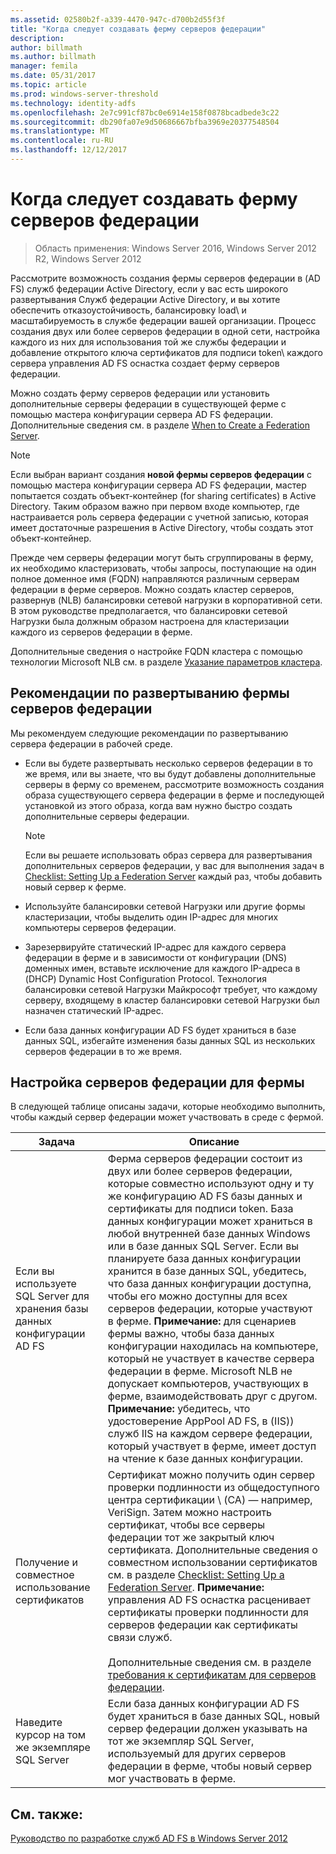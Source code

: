 ```yaml
---
ms.assetid: 02580b2f-a339-4470-947c-d700b2d55f3f
title: "Когда следует создавать ферму серверов федерации"
description: 
author: billmath
ms.author: billmath
manager: femila
ms.date: 05/31/2017
ms.topic: article
ms.prod: windows-server-threshold
ms.technology: identity-adfs
ms.openlocfilehash: 2e7c991cf87bc0e6914e158f0878bcadbede3c22
ms.sourcegitcommit: db290fa07e9d50686667bfba3969e20377548504
ms.translationtype: MT
ms.contentlocale: ru-RU
ms.lasthandoff: 12/12/2017
---
```

# <a name="when-to-create-a-federation-server-farm"></a>Когда следует создавать ферму серверов федерации

>Область применения: Windows Server 2016, Windows Server 2012 R2, Windows Server 2012

Рассмотрите возможность создания фермы серверов федерации в \(AD FS\) служб федерации Active Directory, если у вас есть широкого развертывания Служб федерации Active Directory, и вы хотите обеспечить отказоустойчивость, балансировку load\ и масштабируемость в службе федерации вашей организации. Процесс создания двух или более серверов федерации в одной сети, настройка каждого из них для использования той же службы федерации и добавление открытого ключа сертификатов для подписи token\ каждого сервера управления AD FS оснастка создает ферму серверов федерации.  
  
Можно создать ферму серверов федерации или установить дополнительные серверы федерации в существующей ферме с помощью мастера конфигурации сервера AD FS федерации. Дополнительные сведения см. в разделе [When to Create a Federation Server](When-to-Create-a-Federation-Server.md).  
  
> [!NOTE]  
> Если выбран вариант создания **новой фермы серверов федерации** с помощью мастера конфигурации сервера AD FS федерации, мастер попытается создать объект-контейнер \(for sharing certificates\) в Active Directory. Таким образом важно при первом входе компьютер, где настраивается роль сервера федерации с учетной записью, которая имеет достаточные разрешения в Active Directory, чтобы создать этот объект-контейнер.  
  
Прежде чем серверы федерации могут быть сгруппированы в ферму, их необходимо кластеризовать, чтобы запросы, поступающие на один полное доменное имя \(FQDN\) направляются различным серверам федерации в ферме серверов. Можно создать кластер серверов, развернув \(NLB\) балансировки сетевой нагрузки в корпоративной сети. В этом руководстве предполагается, что балансировки сетевой Нагрузки была должным образом настроена для кластеризации каждого из серверов федерации в ферме.  
  
Дополнительные сведения о настройке FQDN кластера с помощью технологии Microsoft NLB см. в разделе [Указание параметров кластера](https://go.microsoft.com/fwlink/?LinkID=74651).  
  
## <a name="best-practices-for-deploying-a-federation-server-farm"></a>Рекомендации по развертыванию фермы серверов федерации  
Мы рекомендуем следующие рекомендации по развертыванию сервера федерации в рабочей среде.  
  
-   Если вы будете развертывать несколько серверов федерации в то же время, или вы знаете, что вы будут добавлены дополнительные серверы в ферму со временем, рассмотрите возможность создания образа существующего сервера федерации в ферме и последующей установкой из этого образа, когда вам нужно быстро создать дополнительные серверы федерации.  
  
    > [!NOTE]  
    > Если вы решаете использовать образ сервера для развертывания дополнительных серверов федерации, у вас для выполнения задач в [Checklist: Setting Up a Federation Server](../../ad-fs/deployment/Checklist--Setting-Up-a-Federation-Server.md) каждый раз, чтобы добавить новый сервер к ферме.  
  
-   Используйте балансировки сетевой Нагрузки или другие формы кластеризации, чтобы выделить один IP-адрес для многих компьютеры серверов федерации.  
  
-   Зарезервируйте статический IP-адрес для каждого сервера федерации в ферме и в зависимости от конфигурации \(DNS\) доменных имен, вставьте исключение для каждого IP-адреса в \(DHCP\) Dynamic Host Configuration Protocol. Технология балансировки сетевой Нагрузки Майкрософт требует, что каждому серверу, входящему в кластер балансировки сетевой Нагрузки был назначен статический IP-адрес.  
  
-   Если база данных конфигурации AD FS будет храниться в базе данных SQL, избегайте изменения базы данных SQL из нескольких серверов федерации в то же время.  
  
## <a name="configuring-federation-servers-for-a-farm"></a>Настройка серверов федерации для фермы  
В следующей таблице описаны задачи, которые необходимо выполнить, чтобы каждый сервер федерации может участвовать в среде с фермой.  
  
|Задача|Описание|  
|--------|---------------|  
|Если вы используете SQL Server для хранения базы данных конфигурации AD FS|Ферма серверов федерации состоит из двух или более серверов федерации, которые совместно используют одну и ту же конфигурацию AD FS базы данных и сертификаты для подписи token\. База данных конфигурации может храниться в любой внутренней базе данных Windows или в базе данных SQL Server. Если вы планируете база данных конфигурации хранится в базе данных SQL, убедитесь, что база данных конфигурации доступна, чтобы его можно доступны для всех серверов федерации, которые участвуют в ферме. **Примечание:** для сценариев фермы важно, чтобы база данных конфигурации находилась на компьютере, который не участвует в качестве сервера федерации в ферме. Microsoft NLB не допускает компьютеров, участвующих в ферме, взаимодействовать друг с другом. **Примечание:** убедитесь, что удостоверение AppPool AD FS, в \(IIS\)\) служб IIS на каждом сервере федерации, который участвует в ферме, имеет доступ на чтение к базе данных конфигурации.|  
|Получение и совместное использование сертификатов|Сертификат можно получить один сервер проверки подлинности из общедоступного центра сертификации \ (CA\) — например, VeriSign. Затем можно настроить сертификат, чтобы все серверы федерации тот же закрытый ключ сертификата. Дополнительные сведения о совместном использовании сертификатов см. в разделе [Checklist: Setting Up a Federation Server](../../ad-fs/deployment/Checklist--Setting-Up-a-Federation-Server.md). **Примечание:** управления AD FS оснастка расценивает сертификаты проверки подлинности для серверов федерации как сертификаты связи служб.<br /><br />Дополнительные сведения см. в разделе [требования к сертификатам для серверов федерации](Certificate-Requirements-for-Federation-Servers.md).|  
|Наведите курсор на том же экземпляре SQL Server|Если база данных конфигурации AD FS будет храниться в базе данных SQL, новый сервер федерации должен указывать на тот же экземпляр SQL Server, используемый для других серверов федерации в ферме, чтобы новый сервер мог участвовать в ферме.|  
  
## <a name="see-also"></a>См. также:
[Руководство по разработке служб AD FS в Windows Server 2012](AD-FS-Design-Guide-in-Windows-Server-2012.md)
